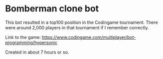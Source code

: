 # Bomberman clone bot

This bot resulted in a top100 position in the Codingame tournament. There were around 2,000 players in that tournament if I remember correctly.

Link to the game: https://www.codingame.com/multiplayer/bot-programming/hypersonic

Created in about 7 hours or so.
